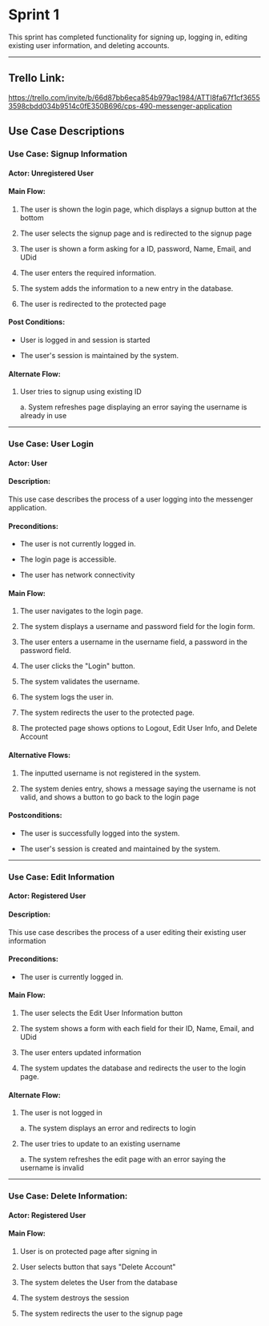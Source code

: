 <h1>Sprint 1</h1>
This sprint has completed functionality for signing up, logging in, editing existing user information, and deleting accounts.

---

## Trello Link: 

https://trello.com/invite/b/66d87bb6eca854b979ac1984/ATTI8fa67f1cf36553598cbdd034b9514c0fE350B696/cps-490-messenger-application

## Use Case Descriptions

### Use Case: Signup Information

#### Actor: Unregistered User

#### Main Flow:

1. The user is shown the login page, which displays a signup button at the bottom

2. The user selects the signup page and is redirected to the signup page

3. The user is shown a form asking for a ID, password, Name, Email, and UDid

4. The user enters the required information.

5. The system adds the information to a new entry in the database.

6. The user is redirected to the protected page

#### Post Conditions:

- User is logged in and session is started

- The user's session is maintained by the system.

#### Alternate Flow:

1. User tries to signup using existing ID
   
    a. System refreshes page displaying an error saying the username is already in use

---

### Use Case: User Login

#### Actor: User

#### Description: 
This use case describes the process of a user logging into the messenger application.

#### Preconditions:

-   The user is not currently logged in.

-   The login page is accessible.

-   The user has network connectivity

#### Main Flow:

1.  The user navigates to the login page.

2.  The system displays a username and password field for the login form.

3.  The user enters a username in the username field, a password in the password field.

4.  The user clicks the "Login" button.

5.  The system validates the username.

6.  The system logs the user in.

7.  The system redirects the user to the protected page.

7.  The protected page shows options to Logout, Edit User Info, and Delete Account

#### Alternative Flows:

1. The inputted username is not registered in the system.

2. The system denies entry, shows a message saying the username is not valid, and shows a button to go back to the login page

#### Postconditions:

-   The user is successfully logged into the system.

-   The user's session is created and maintained by the system.



---

### Use Case: Edit Information

#### Actor: Registered User

#### Description:
This use case describes the process of a user editing their existing user information

#### Preconditions:

-   The user is currently logged in.


#### Main Flow:

1.  The user selects the Edit User Information button

2.  The system shows a form with each field for their ID, Name, Email, and UDid

3.  The user enters updated information

4.  The system updates the database and redirects the user to the login page.

#### Alternate Flow:

1.    The user is not logged in

      a. The system displays an error and redirects to login

2.  The user tries to update to an existing username

     a.  The system refreshes the edit page with an error saying the username is invalid

---


### Use Case: Delete Information:

#### Actor: Registered User

#### Main Flow:

1. User is on protected page after signing in

2. User selects button that says "Delete Account"

3. The system deletes the User from the database

4. The system destroys the session

5. The system redirects the user to the signup page

